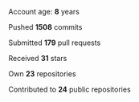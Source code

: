 Account age: **8** years

Pushed **1508** commits

Submitted **179** pull requests

Received **31** stars

Own **23** repositories

Contributed to **24** public repositories
